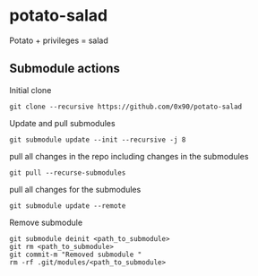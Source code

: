 # potato-salad

Potato + privileges = salad


## Submodule actions

Initial clone
```
git clone --recursive https://github.com/0x90/potato-salad
```


Update and pull submodules

```
git submodule update --init --recursive -j 8
```

pull all changes in the repo including changes in the submodules

```
git pull --recurse-submodules
```

pull all changes for the submodules

```
git submodule update --remote
```

Remove submodule

```
git submodule deinit <path_to_submodule>
git rm <path_to_submodule>
git commit-m "Removed submodule "
rm -rf .git/modules/<path_to_submodule>
```
